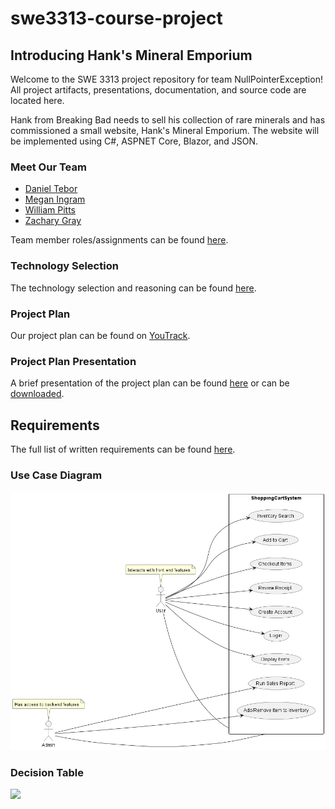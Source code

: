 # swe3313-course-project


## Introducing Hank's Mineral Emporium
Welcome to the SWE 3313 project repository for team NullPointerException! All project artifacts, presentations, documentation, and source code are located here.

Hank from Breaking Bad needs to sell his collection of rare minerals and has commissioned a small website, Hank's Mineral Emporium. The website will be implemented using C#, ASPNET Core, Blazor, and JSON.

### Meet Our Team
- [Daniel Tebor](/docs/project-plan/dtebor-resume.md)
- [Megan Ingram](/docs/project-plan/mingram-resume.md)
- [William Pitts](/docs/project-plan/wpitts-resume.md)
- [Zachary Gray](/docs/project-plan/zgray-resume.md)

Team member roles/assignments can be found [here](/docs/project-plan/team-assignments.md).

### Technology Selection
The technology selection and reasoning can be found [here](/docs/project-plan/technology-selection.md).

### Project Plan
Our project plan can be found on [YouTrack](https://adkisson-swe-f23.youtrack.cloud/gantt-charts/174-15).

### Project Plan Presentation
A brief presentation of the project plan can be found [here](/docs/project-plan/project-plan-presentation.mp4) or can be [downloaded](https://github.com/danieltebor/swe3313-course-project/raw/main/docs/project-plan/project-plan-presentation.mp4).


## Requirements
The full list of written requirements can be found [here](/docs/requirements/requirements.md).

### Use Case Diagram
![](/docs/requirements/use-case-diagram.png)

### Decision Table
![](/docs/requiremenets/decision-table.png)
